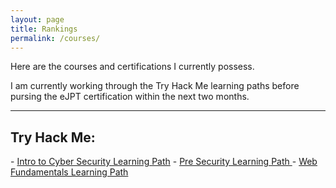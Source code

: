 ```yaml
---
layout: page
title: Rankings
permalink: /courses/
---
```


Here are the courses and certifications I currently possess.

I am currently working through the Try Hack Me learning paths before pursing the eJPT certification within the next two months.

---


<h2> Try Hack Me: </h2>
  - <a target="_blank" href="https://jaedyno15.github.io/ctf_writeups/assets/certifications/intro_cyber_security_THM_certificate.png">Intro to Cyber Security Learning Path</a>
  - <a target="_blank" href="https://jaedyno15.github.io/ctf_writeups/assets/certifications/pre_security_THM_certificate.png">Pre Security Learning Path </a>
  - <a target="_blank" href="https://jaedyno15.github.io/ctf_writeups/assets/certifications/web_fundamentals_THM_certificate.png">Web Fundamentals Learning Path</a>